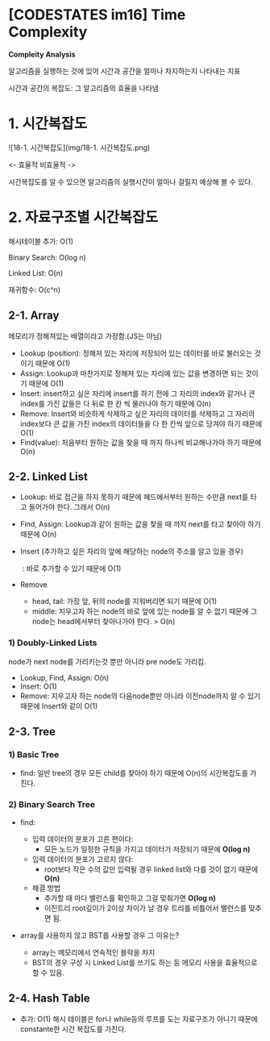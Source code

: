 # [CODESTATES im16] Time Complexity

**Compleity Analysis**

알고리즘을 실행하는 것에 있어 시간과 공간을 얼마나 차지하는지 나타내는 지표

시간과 공간의 복잡도: 그 알고리즘의 효율을 나타냄



# 1. 시간복잡도



![18-1. 시간복잡도](img/18-1. 시간복잡도.png)

<- 효율적                                  비효율적 ->

시간복잡도를 알 수 있으면 알고리즘의 실행시간이 얼마나 걸릴지 예상해 볼 수 있다.



# 2. 자료구조별 시간복잡도

해시테이블 추가: O(1)

Binary Search: O(log n)



Linked List: O(n)

재귀함수: O(c^n)



## 2-1. Array

메모리가 정해져있는 배열이라고 가정함.(JS는 아님)

* Lookup (position): 정해져 있는 자리에 저장되어 있는 데이터를 바로 불러오는 것이기 때문에 O(1)
* Assign: Lookup과 마찬가지로 정해져 있는 자리에 있는 값을 변경하면 되는 것이기 때문에 O(1)
* Insert: insert하고 싶은 자리에 insert를 하기 전에 그 자리의 index와 같거나 큰 index를 가진 값들은 다 뒤로 한 칸 씩 물러나야 하기 때문에 O(n)
* Remove: Insert와 비슷하게 삭제하고 싶은 자리의 데이터를 삭제하고 그 자리의 index보다 큰 값을 가진 index의 데이터들을 다 한 칸씩 앞으로 당겨야 하기 때문에 O(1)
* Find(value): 처음부터 원하는 값을 찾을 때 까지 하나씩 비교해나가야 하기 때문에 O(n)



## 2-2. Linked List

* Lookup: 바로 접근을 하지 못하기 때문에 헤드에서부터 원하는 수만큼 next를 타고 들어가야 한다. 그래서 O(n)

* Find, Assign: Lookup과 같이 원하는 값을 찾을 때 까지 next를 타고 찾아야 하기 때문에 O(n)

* Insert (추가하고 싶은 자리의 앞에 해당하는 node의 주소를 알고 있을 경우)

  ​	: 바로 추가할 수 있기 때문에 O(1)

* Remove
  * head, tail:  가장 앞, 뒤의 node를 지워버리면 되기 때문에 O(1)
  * middle: 지우고자 하는 node의 바로 앞에 있는 node를 알 수 없기 때문에 그 node는 head에서부터 찾아나가야 한다. > O(n)

### 1) Doubly-Linked Lists

node가 next node를 가리키는것 뿐만 아니라 pre node도 가리킴.

* Lookup, Find, Assign: O(n)
* Insert: O(1)
* Remove: 지우고자 하는 node의 다음node뿐만 아니라 이전node까지 알 수 있기 때문에 Insert와 같이 O(1)



## 2-3. Tree

### 1) Basic Tree

* find: 일반 tree의 경우 모든 child를 찾아야 하기 때문에 O(n)의 시간복잡도를 가진다.



### 2) Binary Search Tree

* find:
  * 입력 데이터의 분포가 고른 편이다: 
    * 모든 노드가 일정한 규칙을 가지고 데이터가 저장되기 때문에 **O(log n)**
  * 입력 데이터의 분포가 고르지 않다:
    * root보다 작은 수의 값만 입력될 경우 linked list와 다를 것이 없기 때문에 **O(n)**
  * 해결 방법
    * 추가할 때 마다 밸런스를 확인하고 그걸 맞춰가면 **O(log n)**
    * 이진트리 root깊이가 2이상 차이가 날 경우 트리를 비틀어서 밸런스를 맞추면 됨.

* array를 사용하지 않고 BST를 사용할 경우 그 이유는?
  * array는 메모리에서 연속적인 블락을 차지
  * BST의 경우 구성 시 Linked List를 쓰기도 하는 등 메모리 사용을 효율적으로 할 수 있음.



## 2-4. Hash Table

* 추가: O(1) 해시 테이블은 for나 while등의 루프를 도는 자료구조가 아니기 때문에 constante한 시간 복잡도를 가진다.
